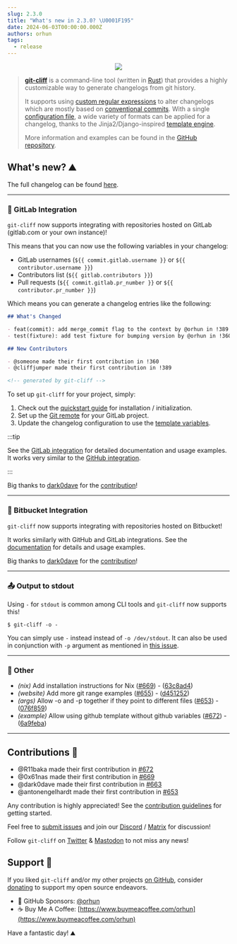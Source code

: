 ```yaml
---
slug: 2.3.0
title: "What's new in 2.3.0? \U0001F195"
date: 2024-06-03T00:00:00.000Z
authors: orhun
tags:
  - release
---
```


<center>

  <a href="https://github.com/orhun/git-cliff">
    <img src="/img/git-cliff-anim.gif" />
  </a>

</center>

> [**git-cliff**](https://github.com/orhun/git-cliff) is a command-line tool (written in [Rust](https://www.rust-lang.org/)) that provides a highly customizable way to generate changelogs from git history.
>
> It supports using [custom regular expressions](/docs/configuration/git#commit_parsers) to alter changelogs which are mostly based on [conventional commits](/docs/configuration/git#conventional_commits). With a single [configuration file](/docs/configuration), a wide variety of formats can be applied for a changelog, thanks to the Jinja2/Django-inspired [template engine](/docs/category/templating).
>
> More information and examples can be found in the [GitHub repository](https://github.com/orhun/git-cliff).

## What's new? ⛰️

The full changelog can be found [here](https://github.com/orhun/git-cliff/blob/main/CHANGELOG.md).

---

### 🦊 GitLab Integration

`git-cliff` now supports integrating with repositories hosted on GitLab (gitlab.com or your own instance)!

This means that you can now use the following variables in your changelog:

- GitLab usernames (`${{ commit.gitlab.username }}` or `${{ contributor.username }}`)
- Contributors list (`${{ gitlab.contributors }}`)
- Pull requests (`${{ commit.gitlab.pr_number }}` or `${{ contributor.pr_number }}`)

Which means you can generate a changelog entries like the following:

```md
## What's Changed

- feat(commit): add merge_commit flag to the context by @orhun in !389
- test(fixture): add test fixture for bumping version by @orhun in !360

## New Contributors

- @someone made their first contribution in !360
- @cliffjumper made their first contribution in !389

<!-- generated by git-cliff -->
```

To set up `git-cliff` for your project, simply:

1. Check out the [quickstart guide](https://git-cliff.org/docs/) for installation / initialization.
1. Set up the [Git remote](https://git-cliff.org/docs/configuration/remote/) for your GitLab project.
1. Update the changelog configuration to use the [template variables](https://git-cliff.org/docs/integration/gitlab/).

:::tip

See the [GitLab integration](https://git-cliff.org/docs/integration/gitlab) for detailed documentation and usage examples. It works very similar to the [GitHub integration](https://git-cliff.org/docs/integration/github).

:::

Big thanks to [dark0dave](https://github.com/dark0dave) for the [contribution](https://github.com/orhun/git-cliff/issues/654)!

---

### 📘 Bitbucket Integration

`git-cliff` now supports integrating with repositories hosted on Bitbucket!

It works similarly with GitHub and GitLab integrations. See the [documentation](https://git-cliff.org/docs/integration/bitbucket) for details and usage examples.

Big thanks to [dark0dave](https://github.com/dark0dave) for the [contribution](https://github.com/orhun/git-cliff/issues/654)!

---

### 📤 Output to stdout

Using `-` for `stdout` is common among CLI tools and `git-cliff` now supports this!

```
$ git-cliff -o -
```

You can simply use `-` instead instead of `-o /dev/stdout`. It can also be used in conjunction with `-p` argument as mentioned in [this issue](https://github.com/orhun/git-cliff/issues/643).

---

### 🧰 Other

- _(nix)_ Add installation instructions for Nix ([#669](https://github.com/orhun/git-cliff/issues/669)) - ([63c8ad4](https://github.com/orhun/git-cliff/commit/63c8ad43e9ecaa825ef1f0a67164265497f3a1dd))
- _(website)_ Add more git range examples ([#655](https://github.com/orhun/git-cliff/issues/655)) - ([d451252](https://github.com/orhun/git-cliff/commit/d4512521fbcfb971c94aa7794d78bced1ddec7a1))
- _(args)_ Allow -o and -p together if they point to different files ([#653](https://github.com/orhun/git-cliff/issues/653)) - ([076f859](https://github.com/orhun/git-cliff/commit/076f85915386c4769c838ca9a359d216249d2a97))
- _(example)_ Allow using github template without github variables ([#672](https://github.com/orhun/git-cliff/issues/672)) - ([6a9feba](https://github.com/orhun/git-cliff/commit/6a9feba98f36de1980bab313f6b0a861f5009d71))

---

## Contributions 👥

- @R11baka made their first contribution in [#672](https://github.com/orhun/git-cliff/pull/672)
- @0x61nas made their first contribution in [#669](https://github.com/orhun/git-cliff/pull/669)
- @dark0dave made their first contribution in [#663](https://github.com/orhun/git-cliff/pull/663)
- @antonengelhardt made their first contribution in [#653](https://github.com/orhun/git-cliff/pull/653)

Any contribution is highly appreciated! See the [contribution guidelines](https://github.com/orhun/git-cliff/blob/main/CONTRIBUTING.md) for getting started.

Feel free to [submit issues](https://github.com/orhun/git-cliff/issues/new/choose) and join our [Discord](https://discord.gg/W3mAwMDWH4) / [Matrix](https://matrix.to/#/#git-cliff:matrix.org) for discussion!

Follow `git-cliff` on [Twitter](https://twitter.com/git_cliff) & [Mastodon](https://fosstodon.org/@git_cliff) to not miss any news!

## Support 🌟

If you liked `git-cliff` and/or my other projects [on GitHub](https://github.com/orhun), consider [donating](https://donate.orhun.dev) to support my open source endeavors.

- 💖 GitHub Sponsors: [@orhun](https://github.com/sponsors/orhun)
- ☕ Buy Me A Coffee: [https://www.buymeacoffee.com/orhun](https://www.buymeacoffee.com/orhun)

Have a fantastic day! ⛰️

